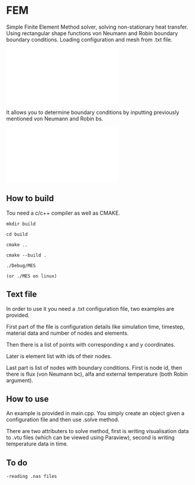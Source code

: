 # FEM

Simple Finite Element Method solver, solving non-stationary heat transfer. Using rectangular shape functions von Neumann and Robin boundary boundary conditions. 
Loading configuration and mesh from .txt file.


![Visualization](Gifs/img1.vtu)

It allows you to determine boundary conditions by inputting previously mentioned von Neumann and Robin bs.


![Visualization](Gifs/img2.vtu)

## How to build 

Tou need a c/c++ compiler as well as CMAKE.

    mkdir build

    cd build

    cmake ..

    cmake --build .

    ./Debug/MES

    (or ./MES on linux)

## Text file

In order to use it you need a .txt configuration file, two examples are provided.

First part of the file is configuration details like simulation time, timestep, material data and number of nodes and elements.

Then there is a list of points with corresponding x and y coordinates.

Later is element list with ids of their nodes.

Last part is list of nodes with boundary conditions. First is node id, then there is flux (von Neumann bc), alfa and external temperature (both Robin argument).

## How to use

An example is provided in main.cpp. You simply create an object given a configuration file and then use .solve method.

There are two attributers to solve method, first is writing visualisation data to .vtu files (which can be viewed using Paraview), second is writing temperature data in time.

## To do

    -reading .nas files
